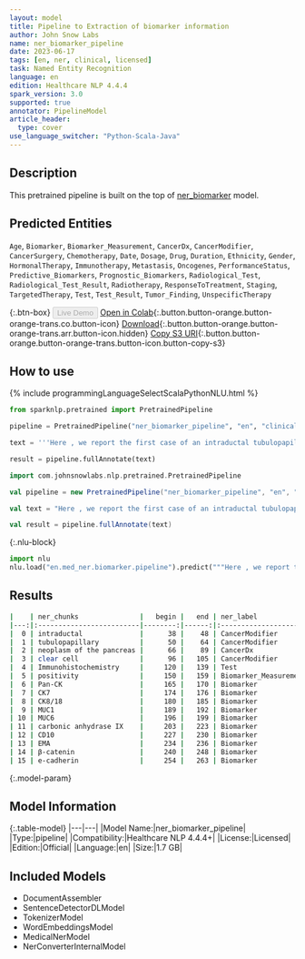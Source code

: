 ```yaml
---
layout: model
title: Pipeline to Extraction of biomarker information
author: John Snow Labs
name: ner_biomarker_pipeline
date: 2023-06-17
tags: [en, ner, clinical, licensed]
task: Named Entity Recognition
language: en
edition: Healthcare NLP 4.4.4
spark_version: 3.0
supported: true
annotator: PipelineModel
article_header:
  type: cover
use_language_switcher: "Python-Scala-Java"
---
```


## Description

This pretrained pipeline is built on the top of [ner_biomarker](https://nlp.johnsnowlabs.com/2021/11/26/ner_biomarker_en.html) model.

## Predicted Entities

`Age`, `Biomarker`, `Biomarker_Measurement`, `CancerDx`, `CancerModifier`, `CancerSurgery`, `Chemotherapy`, `Date`, `Dosage`, `Drug`, `Duration`, `Ethnicity`, `Gender`, `HormonalTherapy`, `Immunotherapy`, `Metastasis`, `Oncogenes`, `PerformanceStatus`, `Predictive_Biomarkers`, `Prognostic_Biomarkers`, `Radiological_Test`, `Radiological_Test_Result`, `Radiotherapy`, `ResponseToTreatment`, `Staging`, `TargetedTherapy`, `Test`, `Test_Result`, `Tumor_Finding`, `UnspecificTherapy`



{:.btn-box}
<button class="button button-orange" disabled>Live Demo</button>
[Open in Colab](https://colab.research.google.com/github/JohnSnowLabs/spark-nlp-workshop/blob/master/healthcare-nlp/07.0.Pretrained_Clinical_Pipelines.ipynb){:.button.button-orange.button-orange-trans.co.button-icon}
[Download](https://s3.amazonaws.com/auxdata.johnsnowlabs.com/clinical/models/ner_biomarker_pipeline_en_4.4.4_3.0_1686981543378.zip){:.button.button-orange.button-orange-trans.arr.button-icon.hidden}
[Copy S3 URI](s3://auxdata.johnsnowlabs.com/clinical/models/ner_biomarker_pipeline_en_4.4.4_3.0_1686981543378.zip){:.button.button-orange.button-orange-trans.button-icon.button-copy-s3}

## How to use

<div class="tabs-box" markdown="1">
{% include programmingLanguageSelectScalaPythonNLU.html %}

```python
from sparknlp.pretrained import PretrainedPipeline

pipeline = PretrainedPipeline("ner_biomarker_pipeline", "en", "clinical/models")

text = '''Here , we report the first case of an intraductal tubulopapillary neoplasm of the pancreas with clear cell morphology . Immunohistochemistry revealed positivity for Pan-CK , CK7 , CK8/18 , MUC1 , MUC6 , carbonic anhydrase IX , CD10 , EMA , β-catenin and e-cadherin '''

result = pipeline.fullAnnotate(text)
```
```scala
import com.johnsnowlabs.nlp.pretrained.PretrainedPipeline

val pipeline = new PretrainedPipeline("ner_biomarker_pipeline", "en", "clinical/models")

val text = "Here , we report the first case of an intraductal tubulopapillary neoplasm of the pancreas with clear cell morphology . Immunohistochemistry revealed positivity for Pan-CK , CK7 , CK8/18 , MUC1 , MUC6 , carbonic anhydrase IX , CD10 , EMA , β-catenin and e-cadherin "

val result = pipeline.fullAnnotate(text)
```


{:.nlu-block}
```python
import nlu
nlu.load("en.med_ner.biomarker.pipeline").predict("""Here , we report the first case of an intraductal tubulopapillary neoplasm of the pancreas with clear cell morphology . Immunohistochemistry revealed positivity for Pan-CK , CK7 , CK8/18 , MUC1 , MUC6 , carbonic anhydrase IX , CD10 , EMA , β-catenin and e-cadherin """)
```

</div>


## Results

```bash
|    | ner_chunks               |   begin |   end | ner_label             |   confidence |
|---:|:-------------------------|--------:|------:|:----------------------|-------------:|
|  0 | intraductal              |      38 |    48 | CancerModifier        |     0.9998   |
|  1 | tubulopapillary          |      50 |    64 | CancerModifier        |     0.9995   |
|  2 | neoplasm of the pancreas |      66 |    89 | CancerDx              |     0.7239   |
|  3 | clear cell               |      96 |   105 | CancerModifier        |     0.96745  |
|  4 | Immunohistochemistry     |     120 |   139 | Test                  |     0.9768   |
|  5 | positivity               |     150 |   159 | Biomarker_Measurement |     0.8704   |
|  6 | Pan-CK                   |     165 |   170 | Biomarker             |     0.998    |
|  7 | CK7                      |     174 |   176 | Biomarker             |     0.9977   |
|  8 | CK8/18                   |     180 |   185 | Biomarker             |     0.9988   |
|  9 | MUC1                     |     189 |   192 | Biomarker             |     0.9965   |
| 10 | MUC6                     |     196 |   199 | Biomarker             |     0.9974   |
| 11 | carbonic anhydrase IX    |     203 |   223 | Biomarker             |     0.814033 |
| 12 | CD10                     |     227 |   230 | Biomarker             |     0.9975   |
| 13 | EMA                      |     234 |   236 | Biomarker             |     0.9985   |
| 14 | β-catenin                |     240 |   248 | Biomarker             |     0.9948   |
| 15 | e-cadherin               |     254 |   263 | Biomarker             |     0.9952   |
```

{:.model-param}
## Model Information

{:.table-model}
|---|---|
|Model Name:|ner_biomarker_pipeline|
|Type:|pipeline|
|Compatibility:|Healthcare NLP 4.4.4+|
|License:|Licensed|
|Edition:|Official|
|Language:|en|
|Size:|1.7 GB|

## Included Models

- DocumentAssembler
- SentenceDetectorDLModel
- TokenizerModel
- WordEmbeddingsModel
- MedicalNerModel
- NerConverterInternalModel